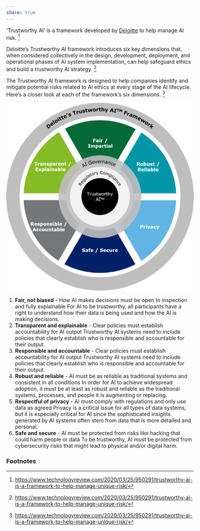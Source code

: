 ```yaml
---
share: true
---
```


‘Trustworthy AI’ is a framework developed by [Deloitte](https://en.m.wikipedia.org/wiki/Deloitte) to help manage AI risk. [^1]

Deloitte’s Trustworthy AI framework introduces six key dimensions that, when considered collectively in the design, development, deployment, and operational phases of AI system implementation, can help safeguard ethics and build a trustworthy AI strategy. [^1]

The Trustworthy AI framework is designed to help companies identify and mitigate potential risks related to AI ethics at every stage of the AI lifecycle. Here’s a closer look at each of the framework’s six dimensions. [^1]

![Pasted image 20240416220310](./Pasted%20image%2020240416220310.png)

1. **Fair, not biased** - How AI makes decisions must be open to inspection and fully explainable
	For AI to be trustworthy, all participants have a right to understand how their data is being used and how the AI is making decisions.
2. **Transparent and explainable** - Clear policies must establish accountability for AI output
	Trustworthy AI systems need to include policies that clearly establish who is responsible and accountable for their output.
3. **Responsible and accountable** - Clear policies must establish accountability for AI output
	Trustworthy AI systems need to include policies that clearly establish who is responsible and accountable for their output.
4. **Robust and reliable** - AI must be as reliable as traditional systems and consistent in all conditions
	In order for AI to achieve widespread adoption, it must be at least as robust and reliable as the traditional systems, processes, and people it is augmenting or replacing.
5. **Respectful of privacy** - AI must comply with regulations and only use data as agreed
	Privacy is a critical issue for all types of data systems, but it is especially critical for AI since the sophisticated insights generated by AI systems often stem from data that is more detailed and personal.
6. **Safe and secure** - AI must be protected from risks like hacking that could harm people or data
	To be trustworthy, AI must be protected from cybersecurity risks that might lead to physical and/or digital harm.

### Footnotes

[^1]: https://www.technologyreview.com/2020/03/25/950291/trustworthy-ai-is-a-framework-to-help-manage-unique-risk/